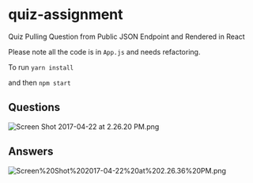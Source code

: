# quiz-assignment
Quiz Pulling Question from Public JSON Endpoint and Rendered in React


Please note all the code is in `App.js` and needs refactoring.

To run
`yarn install`

and then `npm start`

## Questions

![Screen Shot 2017-04-22 at 2.26.20 PM.png](https://github.com/robinmaben/quiz-react/blob/master/Screen%20Shot%202017-04-22%20at%202.26.20%20PM.png)

## Answers

![Screen%20Shot%202017-04-22%20at%202.26.36%20PM.png](https://github.com/robinmaben/quiz-react/blob/master/Screen%20Shot%202017-04-22%20at%202.26.36%20PM.png)
